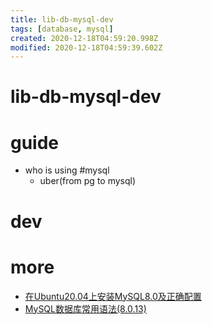 ```yaml
---
title: lib-db-mysql-dev
tags: [database, mysql]
created: 2020-12-18T04:59:20.998Z
modified: 2020-12-18T04:59:39.602Z
---
```


# lib-db-mysql-dev

# guide
- who is using #mysql
  - uber(from pg to mysql)
# dev

# more

- [在Ubuntu20.04上安装MySQL8.0及正确配置](https://blog.csdn.net/cruiserblog/article/details/106934570)
- [MySQL数据库常用语法(8.0.13)](https://blog.csdn.net/weixin_40283816/article/details/85107182)

